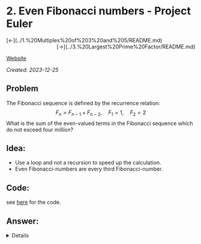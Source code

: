 # 2. Even Fibonacci numbers - Project Euler


<div style="text-align: left;">
    [<-](../1.%20Multiples%20of%203%20and%205/README.md)
</div>

<div style="text-align: right;">
    [->](../3.%20Largest%20Prime%20Factor/README.md)
</div>

[Website](https://projecteuler.net/problem=2)

_Created: 2023-12-25_

## Problem
The Fibonacci sequence is defined by the recurrence relation:
$$F_n = F_{n-1} + F_{n-2}, \quad F_1 = 1, \quad F_2 = 2$$
What is the sum of the even-valued terms in the Fibonacci sequence which do not exceed four million?

## Idea:
- Use a loop and not a recursion to speed up the calculation.
- Even Fibonacci-numbers are every third Fibonacci-number.

## Code:
see [here](https://github.com/slow-connect/project-euler/blob/main/2.%20Even%20Fibonacci%20Numbers/main.py) for the code.

## Answer:
<details>
```4613732````
</details>
